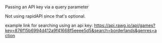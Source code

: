 Passing an API key via a query parameter

Not using rapidAPI since that's optional.

example link for searching using an api key:
https://api.rawg.io/api/games?key=876f15b6994d412a9f41668f5eeee5d5&search=borderlands&genres=action